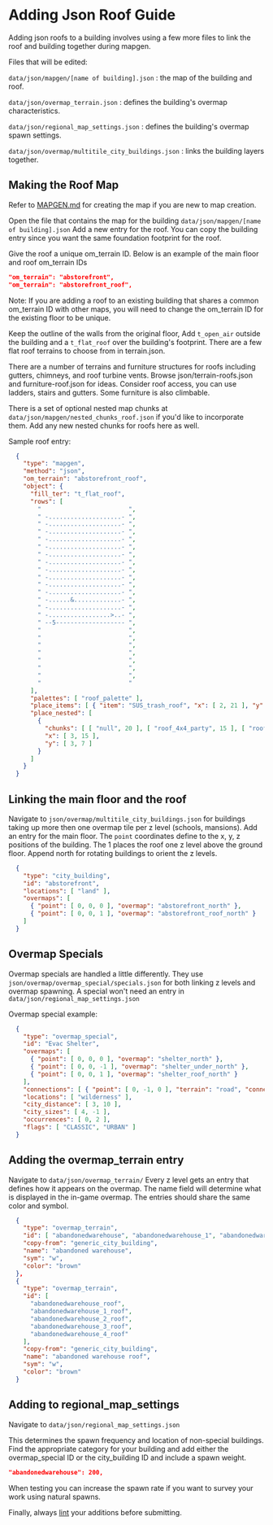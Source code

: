 # Adding Json Roof Guide

Adding json roofs to a building involves using a few more files to link the roof and building together during mapgen.

Files that will be edited:

`data/json/mapgen/[name of building].json` : the map of the building and roof.

`data/json/overmap_terrain.json` : defines the building's overmap characteristics.

`data/json/regional_map_settings.json` : defines the building's overmap spawn settings.

`data/json/overmap/multitile_city_buildings.json` : links the building layers together.

## Making the Roof Map

Refer to [MAPGEN.md](https://github.com/CleverRaven/Cataclysm-DDA/blob/master/doc/JSON/MAPGEN.md) for creating the map if you are new to map creation.

Open the file that contains the map for the building `data/json/mapgen/[name of building].json`
Add a new entry for the roof.  You can copy the building entry since you want the same foundation footprint for the roof.

Give the roof a unique om_terrain ID.  Below is an example of the main floor and roof om_terrain IDs

```json
"om_terrain": "abstorefront",
"om_terrain": "abstorefront_roof",
```

Note: If you are adding a roof to an existing building that shares a common om_terrain ID with other maps, you will need to change the om_terrain ID for the existing floor to be unique.

Keep the outline of the walls from the original floor,
Add `t_open_air` outside the building and a `t_flat_roof` over the building's footprint.
There are a few flat roof terrains to choose from in terrain.json.

There are a number of terrains and furniture structures for roofs including gutters, chimneys, and roof turbine vents.
Browse json/terrain-roofs.json and furniture-roof.json for ideas.  Consider roof access, you can use ladders, stairs and gutters.  Some furniture is also climbable.

There is a set of optional nested map chunks at `data/json/mapgen/nested_chunks_roof.json` if you'd like to incorporate them.  Add any new nested chunks for roofs here as well.

Sample roof entry:
```json
  {
    "type": "mapgen",
    "method": "json",
    "om_terrain": "abstorefront_roof",
    "object": {
      "fill_ter": "t_flat_roof",
      "rows": [
        "                        ",
        " -....................- ",
        " -....................- ",
        " -....................- ",
        " -....................- ",
        " -....................- ",
        " -....................- ",
        " -....................- ",
        " -....................- ",
        " -....................- ",
        " -....................- ",
        " -....................- ",
        " -......&.............- ",
        " -....................- ",
        " -.................>..- ",
        " --5------------------- ",
        "                        ",
        "                        ",
        "                        ",
        "                        ",
        "                        ",
        "                        ",
        "                        ",
        "                        "
      ],
      "palettes": [ "roof_palette" ],
      "place_items": [ { "item": "SUS_trash_roof", "x": [ 2, 21 ], "y": [ 3, 14 ], "chance": 50, "repeat": [ 1, 3 ] } ],
      "place_nested": [
        {
          "chunks": [ [ "null", 20 ], [ "roof_4x4_party", 15 ], [ "roof_4x4_holdout", 5 ], [ "roof_4x4_utility", 40 ] ],
          "x": [ 3, 15 ],
          "y": [ 3, 7 ]
        }
      ]
    }
  }
```

## Linking the main floor and the roof
Navigate to `json/overmap/multitile_city_buildings.json` for buildings taking up more then one overmap tile per z level (schools, mansions).
Add an entry for the main floor.  The `point` coordinates define to the x, y, z positions of the building.  The 1 places the roof one z level above the ground floor.
Append north for rotating buildings to orient the z levels.

```json
  {
    "type": "city_building",
    "id": "abstorefront",
    "locations": [ "land" ],
    "overmaps": [
      { "point": [ 0, 0, 0 ], "overmap": "abstorefront_north" },
      { "point": [ 0, 0, 1 ], "overmap": "abstorefront_roof_north" }
    ]
  }
```
## Overmap Specials

Overmap specials are handled a little differently.  They use `json/overmap/overmap_special/specials.json` for both linking z levels and overmap spawning.  A special won't need an entry in `data/json/regional_map_settings.json`

Overmap special example:
```json
  {
    "type": "overmap_special",
    "id": "Evac Shelter",
    "overmaps": [
      { "point": [ 0, 0, 0 ], "overmap": "shelter_north" },
      { "point": [ 0, 0, -1 ], "overmap": "shelter_under_north" },
      { "point": [ 0, 0, 1 ], "overmap": "shelter_roof_north" }
    ],
    "connections": [ { "point": [ 0, -1, 0 ], "terrain": "road", "connection": "local_road", "from": [ 0, 0, 0 ] } ],
    "locations": [ "wilderness" ],
    "city_distance": [ 3, 10 ],
    "city_sizes": [ 4, -1 ],
    "occurrences": [ 0, 2 ],
    "flags": [ "CLASSIC", "URBAN" ]
  }
```
## Adding the overmap_terrain entry

Navigate to `data/json/overmap_terrain/`
Every z level gets an entry that defines how it appears on the overmap.
The name field will determine what is displayed in the in-game overmap.
The entries should share the same color and symbol.

```json
  {
    "type": "overmap_terrain",
    "id": [ "abandonedwarehouse", "abandonedwarehouse_1", "abandonedwarehouse_2", "abandonedwarehouse_3", "abandonedwarehouse_4" ],
    "copy-from": "generic_city_building",
    "name": "abandoned warehouse",
    "sym": "w",
    "color": "brown"
  },
  {
    "type": "overmap_terrain",
    "id": [
      "abandonedwarehouse_roof",
      "abandonedwarehouse_1_roof",
      "abandonedwarehouse_2_roof",
      "abandonedwarehouse_3_roof",
      "abandonedwarehouse_4_roof"
    ],
    "copy-from": "generic_city_building",
    "name": "abandoned warehouse roof",
    "sym": "w",
    "color": "brown"
  }
```
## Adding to regional_map_settings
Navigate to `data/json/regional_map_settings.json`

This determines the spawn frequency and location of non-special buildings.
Find the appropriate category for your building and add either the overmap_special ID or the city_building ID and include a spawn weight.

```json
"abandonedwarehouse": 200,
```
When testing you can increase the spawn rate if you want to survey your work using natural spawns.

Finally, always [lint](http://dev.narc.ro/cataclysm/format.html) your additions before submitting.
